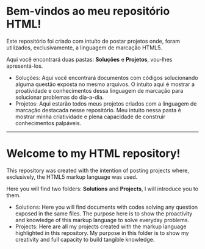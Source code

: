 # Bem-vindos ao meu repositório HTML!

Este repositório foi criado com intuíto de postar projetos onde, foram utilizados, exclusivamente, a linguagem de marcação HTML5.

Aqui você encontrará duas pastas: **Soluções** e **Projetos**, vou-lhes apresentá-los.
- Soluções: Aqui você encontrará documentos com códigos solucionando alguma questão exposta no mesmo arquivos. O intuito aqui é mostrar a proatividade e conhecimentos dessa linguagem de marcação para solucionar problemas do dia-a-dia.
- Projetos: Aqui estarão todos meus projetos criados com a linguagem de marcação destacada nesse repositório. Meu intuito nessa pasta é mostrar minha criatividade e plena capacidade de construir conhecimentos palpáveis.



---------------------------



# Welcome to my HTML repository!

This repository was created with the intention of posting projects where, exclusively, the HTML5 markup language was used.

Here you will find two folders: **Solutions** and **Projects**, I will introduce you to them.
- Solutions: Here you will find documents with codes solving any question exposed in the same files. The purpose here is to show the proactivity and knowledge of this markup language to solve everyday problems.
- Projects: Here are all my projects created with the markup language highlighted in this repository. My purpose in this folder is to show my creativity and full capacity to build tangible knowledge.
